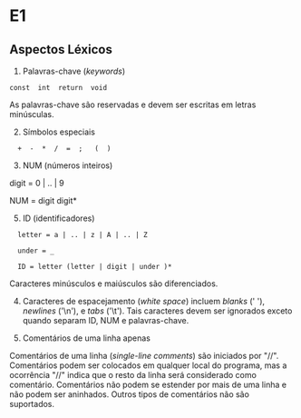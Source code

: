 # E1

## Aspectos Léxicos

1. Palavras-chave (_keywords_)

```
const  int  return  void
```

As palavras-chave são reservadas e devem ser escritas em letras minúsculas.

2. Símbolos especiais

```
  +  -  *  /  =  ;   (  ) 
```

 3. NUM (números inteiros)

  digit = 0 | .. | 9

  NUM = digit digit*

 5. ID (identificadores)

```
  letter = a | .. | z | A | .. | Z
  
  under = _
  
  ID = letter (letter | digit | under )*

```

Caracteres minúsculos e maiúsculos são diferenciados. 

4. Caracteres de espacejamento (_white space_) incluem _blanks_ (' '), _newlines_ ('\n'), e _tabs_ ('\t'). Tais caracteres devem ser ignorados exceto quando separam  ID, NUM e palavras-chave.

5. Comentários de uma linha apenas

Comentários de uma linha (_single-line comments_) são iniciados por "//".
Comentários podem ser colocados em qualquer local do programa, mas a ocorrência "//" indica que o resto da linha será considerado como comentário.
Comentários não podem se estender por mais de uma linha e não podem ser aninhados.
Outros tipos de comentários não são suportados.



